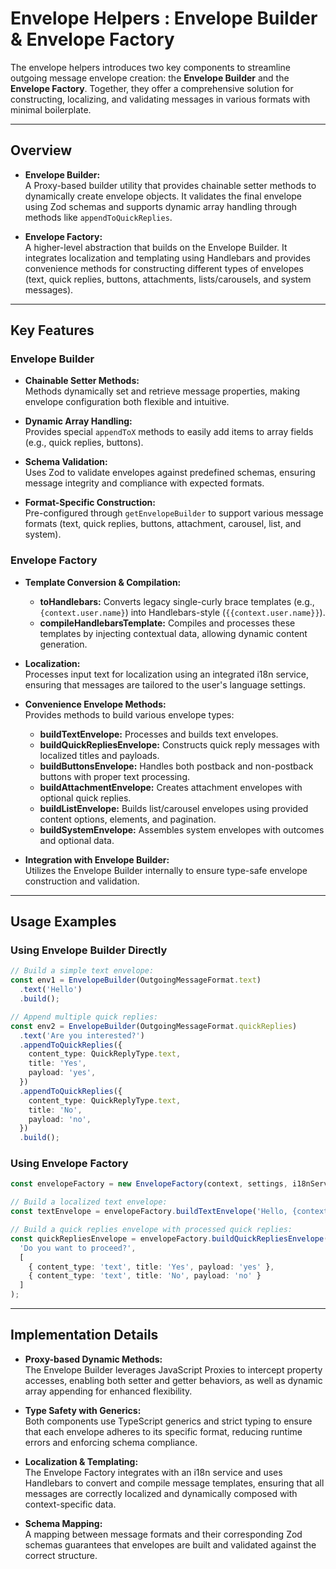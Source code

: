# Envelope Helpers : Envelope Builder & Envelope Factory

The envelope helpers introduces two key components to streamline outgoing message envelope creation: the **Envelope Builder** and the **Envelope Factory**. Together, they offer a comprehensive solution for constructing, localizing, and validating messages in various formats with minimal boilerplate.

---

## Overview

- **Envelope Builder:**  
  A Proxy-based builder utility that provides chainable setter methods to dynamically create envelope objects. It validates the final envelope using Zod schemas and supports dynamic array handling through methods like `appendToQuickReplies`.

- **Envelope Factory:**  
  A higher-level abstraction that builds on the Envelope Builder. It integrates localization and templating using Handlebars and provides convenience methods for constructing different types of envelopes (text, quick replies, buttons, attachments, lists/carousels, and system messages).

---

## Key Features

### Envelope Builder

- **Chainable Setter Methods:**  
  Methods dynamically set and retrieve message properties, making envelope configuration both flexible and intuitive.

- **Dynamic Array Handling:**  
  Provides special `appendToX` methods to easily add items to array fields (e.g., quick replies, buttons).

- **Schema Validation:**  
  Uses Zod to validate envelopes against predefined schemas, ensuring message integrity and compliance with expected formats.

- **Format-Specific Construction:**  
  Pre-configured through `getEnvelopeBuilder` to support various message formats (text, quick replies, buttons, attachment, carousel, list, and system).

### Envelope Factory

- **Template Conversion & Compilation:**  
  - **toHandlebars:** Converts legacy single-curly brace templates (e.g., `{context.user.name}`) into Handlebars-style (`{{context.user.name}}`).  
  - **compileHandlebarsTemplate:** Compiles and processes these templates by injecting contextual data, allowing dynamic content generation.

- **Localization:**  
  Processes input text for localization using an integrated i18n service, ensuring that messages are tailored to the user's language settings.

- **Convenience Envelope Methods:**  
  Provides methods to build various envelope types:
  - **buildTextEnvelope:** Processes and builds text envelopes.
  - **buildQuickRepliesEnvelope:** Constructs quick reply messages with localized titles and payloads.
  - **buildButtonsEnvelope:** Handles both postback and non-postback buttons with proper text processing.
  - **buildAttachmentEnvelope:** Creates attachment envelopes with optional quick replies.
  - **buildListEnvelope:** Builds list/carousel envelopes using provided content options, elements, and pagination.
  - **buildSystemEnvelope:** Assembles system envelopes with outcomes and optional data.

- **Integration with Envelope Builder:**  
  Utilizes the Envelope Builder internally to ensure type-safe envelope construction and validation.

---

## Usage Examples

### Using Envelope Builder Directly

```typescript
// Build a simple text envelope:
const env1 = EnvelopeBuilder(OutgoingMessageFormat.text)
  .text('Hello')
  .build();

// Append multiple quick replies:
const env2 = EnvelopeBuilder(OutgoingMessageFormat.quickReplies)
  .text('Are you interested?')
  .appendToQuickReplies({
    content_type: QuickReplyType.text,
    title: 'Yes',
    payload: 'yes',
  })
  .appendToQuickReplies({
    content_type: QuickReplyType.text,
    title: 'No',
    payload: 'no',
  })
  .build();
```

### Using Envelope Factory

```typescript
const envelopeFactory = new EnvelopeFactory(context, settings, i18nService);

// Build a localized text envelope:
const textEnvelope = envelopeFactory.buildTextEnvelope('Hello, {context.user.name}!');

// Build a quick replies envelope with processed quick replies:
const quickRepliesEnvelope = envelopeFactory.buildQuickRepliesEnvelope(
  'Do you want to proceed?',
  [
    { content_type: 'text', title: 'Yes', payload: 'yes' },
    { content_type: 'text', title: 'No', payload: 'no' }
  ]
);
```

---

## Implementation Details

- **Proxy-based Dynamic Methods:**  
  The Envelope Builder leverages JavaScript Proxies to intercept property accesses, enabling both setter and getter behaviors, as well as dynamic array appending for enhanced flexibility.

- **Type Safety with Generics:**  
  Both components use TypeScript generics and strict typing to ensure that each envelope adheres to its specific format, reducing runtime errors and enforcing schema compliance.

- **Localization & Templating:**  
  The Envelope Factory integrates with an i18n service and uses Handlebars to convert and compile message templates, ensuring that all messages are correctly localized and dynamically composed with context-specific data.

- **Schema Mapping:**  
  A mapping between message formats and their corresponding Zod schemas guarantees that envelopes are built and validated against the correct structure.

